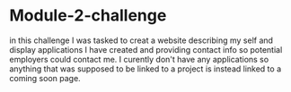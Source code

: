# Module-2-challenge

in this challenge I was tasked to creat a website describing my self and display applications I have created and providing contact info so potential employers could contact me. I curently don't have any applications so anything that was supposed to be linked to a project is instead linked to a coming soon page.
